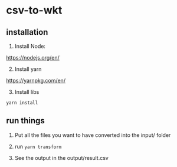 # csv-to-wkt

## installation

1. Install Node:

https://nodejs.org/en/

2. Install yarn

https://yarnpkg.com/en/

3. Install libs

```yarn install```


## run things

1. Put all the files you want to have converted into the input/ folder

2. run `yarn transform`

3. See the output in the output/result.csv